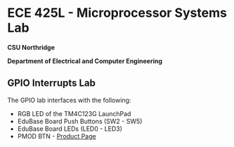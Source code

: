 # ECE 425L - Microprocessor Systems Lab
**CSU Northridge**

**Department of Electrical and Computer Engineering**

## GPIO Interrupts Lab
The GPIO lab interfaces with the following:
- RGB LED of the TM4C123G LaunchPad
- EduBase Board Push Buttons (SW2 - SW5)
- EduBase Board LEDs (LED0 - LED3)
- PMOD BTN - [Product Page](https://digilent.com/reference/pmod/pmodbtn/start)

